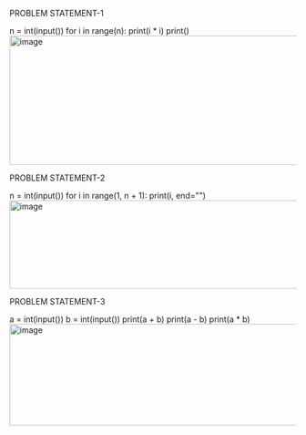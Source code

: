 PROBLEM STATEMENT-1

n = int(input())
for i in range(n):
    print(i * i)
print()
<img width="868" height="227" alt="image" src="https://github.com/user-attachments/assets/9b2837ef-461d-4109-adc3-3acd6a052d76" />

PROBLEM STATEMENT-2

n = int(input())
for i in range(1, n + 1):
    print(i, end="")
<img width="878" height="155" alt="image" src="https://github.com/user-attachments/assets/0664f4dc-e434-4659-938f-e958d6507bf8" />

PROBLEM STATEMENT-3

a = int(input())
b = int(input())
print(a + b)
print(a - b)
print(a * b)
<img width="868" height="178" alt="image" src="https://github.com/user-attachments/assets/cb1242e4-e77a-4742-a2aa-3cf7346e97ef" />
